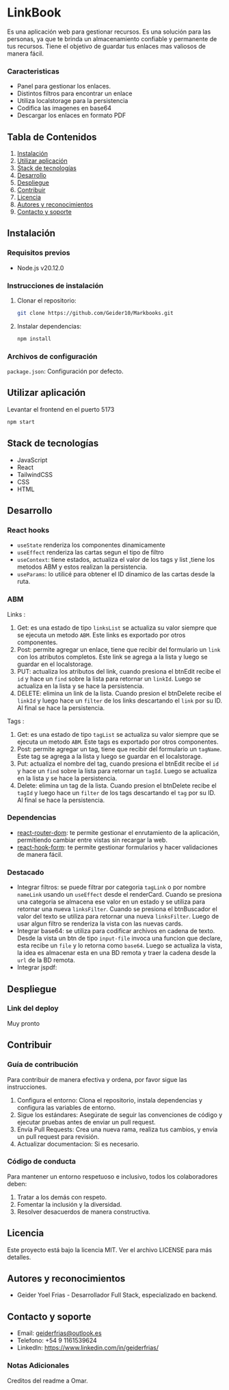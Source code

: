 # LinkBook
Es una aplicación web para gestionar recursos. 
Es una solución para las personas, ya que te brinda un almacenamiento confiable y permanente de tus recursos.
Tiene el objetivo de guardar tus enlaces mas valiosos de manera fácil.

### Caracteristicas
* Panel para gestionar los enlaces.
* Distintos filtros para encontrar un enlace
* Utiliza localstorage para la persistencia
* Codifica las imagenes en base64
* Descargar los enlaces en formato PDF

## Tabla de Contenidos
1. [Instalación](#instalación)
2. [Utilizar aplicación](#utilizar-aplicación)
3. [Stack de tecnologías](#stack-de-tecnologías)
4. [Desarrollo](#desarrollo)
5. [Despliegue](#despliegue)
6. [Contribuir](#contribuir)
7. [Licencia](#licencia)
8. [Autores y reconocimientos](#autores-y-reconocimientos)
9. [Contacto y soporte](#contacto-y-soporte)

## Instalación
### Requisitos previos
- Node.js v20.12.0

### Instrucciones de instalación
1. Clonar el repositorio:
   ```sh
   git clone https://github.com/Geider10/Markbooks.git

2. Instalar dependencias:
    ```sh
    npm install
### Archivos de configuración
`package.json`: Configuración por defecto.

## Utilizar aplicación
Levantar el frontend en el puerto 5173
```sh
npm start
```

## Stack de tecnologías
* JavaScript
* React
* TailwindCSS
* CSS
* HTML

## Desarrollo

### React hooks
- `useState` renderiza los componentes dinamicamente
- `useEffect` renderiza las cartas segun el tipo de filtro
- `useContext`: tiene estados, actualiza el valor de los tags y list ,tiene los metodos ABM y estos realizan la persistencia.
- `useParams`: lo utilicé para obtener el ID dinamico de las cartas desde la ruta.

### ABM
Links : 
1. Get: es una estado de tipo `linksList` se actualiza su valor siempre que se ejecuta un metodo `ABM`. Este links es exportado por otros componentes.
2. Post: permite agregar un enlace, tiene que recibir del formulario un `link` con los atributos completos. Este link se agrega a la lista y luego se guardar en el localstorage.
3. PUT: actualiza los atributos del link, cuando presiona el btnEdit recibe el `id` y hace un `find` sobre la lista para retornar un `linkId`. Luego se actualiza en la lista y se hace la persistencia.
4. DELETE: elimina un link de la lista. Cuando presion el btnDelete recibe el `linkId` y luego hace un `filter` de los links descartando el `link` por su ID.  Al final se hace la persistencia.

Tags : 
1. Get: es una estado de tipo `tagList` se actualiza su valor siempre que se ejecuta un metodo `ABM`. Este tags es exportado por otros componentes.
2. Post: permite agregar un tag, tiene que recibir del formulario un `tagName`. Este tag se agrega a la lista y luego se guardar en el localstorage.
3. Put:  actualiza el nombre del tag, cuando presiona el btnEdit recibe el `id` y hace un `find` sobre la lista para retornar un `tagId`. Luego se actualiza en la lista y se hace la persistencia.
4. Delete: elimina un tag de la lista. Cuando presion el btnDelete recibe el `tagId` y luego hace un `filter` de los tags descartando el `tag` por su ID. Al final se hace la persistencia.

### Dependencias
- [react-router-dom](https://www.npmjs.com/package/react-router-dom): te permite gestionar el enrutamiento de la aplicación, permitiendo cambiar entre vistas sin recargar la web.
- [react-hook-form](https://react-hook-form.com/docs): te permite gestionar formularios y hacer validaciones de manera fácil. 

### Destacado
* Integrar filtros: se puede filtrar por categoria `tagLink` o por nombre `nameLink` usando un `useEffect` desde el renderCard. Cuando se presiona una categoria se almacena ese valor en un estado y se utiliza para retornar una nueva `linksFilter`. Cuando se presiona el btnBuscador el valor del texto se utiliza para retornar una nueva `linksFilter`. Luego de usar algun filtro se renderiza la vista con las nuevas cards.
* Integrar base64: se utiliza para codificar archivos en cadena de texto. Desde la vista un btn de tipo `input-file` invoca una funcion que declare, esta recibe un `file` y lo retorna como `base64`. Luego se actualiza la vista, la idea es almacenar esta en una BD remota y traer la cadena desde la `url` de la BD remota. 
* Integrar jspdf: 


## Despliegue
### Link del deploy
Muy pronto

## Contribuir
### Guía de contribución
Para contribuir de manera efectiva y ordena, por favor sigue las instrucciones.
1. Configura el entorno: Clona el repositorio, instala dependencias y configura las variables de entorno.
2. Sigue los estándares: Asegúrate de seguir las convenciones de código y ejecutar pruebas antes de enviar un pull request.
3. Envía Pull Requests: Crea una nueva rama, realiza tus cambios, y envía un pull request para revisión.
4. Actualizar documentacion: Si es necesario. 
### Código de conducta
Para mantener un entorno respetuoso e inclusivo, todos los colaboradores deben:
1. Tratar a los demás con respeto.
2. Fomentar la inclusión y la diversidad.
3. Resolver desacuerdos de manera constructiva.

## Licencia
Este proyecto está bajo la licencia MIT. Ver el archivo LICENSE para más detalles.

## Autores y reconocimientos
* Geider Yoel Frias - Desarrollador Full Stack, especializado en backend.

## Contacto y soporte
* Email: geiderfrias@outlook.es
* Telefono: +54 9 1161539624
* LinkedIn: https://www.linkedin.com/in/geiderfrias/

### Notas Adicionales
Creditos del readme a Omar.